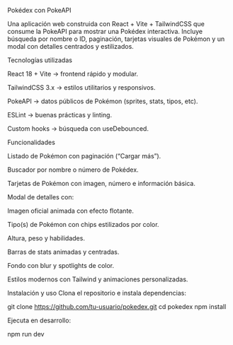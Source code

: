 Pokédex con PokeAPI

Una aplicación web construida con React + Vite + TailwindCSS que consume la PokeAPI
 para mostrar una Pokédex interactiva.
Incluye búsqueda por nombre o ID, paginación, tarjetas visuales de Pokémon y un modal con detalles centrados y estilizados.

Tecnologías utilizadas

React 18 + Vite → frontend rápido y modular.

TailwindCSS 3.x → estilos utilitarios y responsivos.

PokeAPI → datos públicos de Pokémon (sprites, stats, tipos, etc).

ESLint → buenas prácticas y linting.

Custom hooks → búsqueda con useDebounced.

Funcionalidades

Listado de Pokémon con paginación (“Cargar más”).

Buscador por nombre o número de Pokédex.

Tarjetas de Pokémon con imagen, número e información básica.

Modal de detalles con:

Imagen oficial animada con efecto flotante.

Tipo(s) de Pokémon con chips estilizados por color.

Altura, peso y habilidades.

Barras de stats animadas y centradas.

Fondo con blur y spotlights de color.

Estilos modernos con Tailwind y animaciones personalizadas.

Instalación y uso
Clona el repositorio e instala dependencias:

git clone https://github.com/tu-usuario/pokedex.git
cd pokedex
npm install

Ejecuta en desarrollo:

npm run dev

